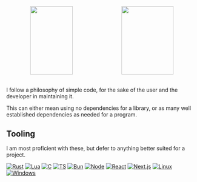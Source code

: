 <div align="center">
  <img src="https://github-readme-stats.vercel.app/api?username=DvvCz&hide_border=true&show_icons=true&bg_color=0000&text_color=666666&include_all_commits=true&rank_icon=github" height=180px width=47%>
  <img src="https://github-readme-stats.vercel.app/api/top-langs?username=DvvCz&hide_border=true&langs_count=6&layout=compact&hide=css,tcl&bg_color=0000" height=180px width=52%>
</div>

##

I follow a philosophy of simple code, for the sake of the user and the developer in maintaining it.  

This can either mean using no dependencies for a library, or as many well established dependencies as needed for a program.

## Tooling

I am most proficient with these, but defer to anything better suited for a project.

[![Rust](https://img.shields.io/badge/Rust-323330?style=for-the-badge&logo=rust&logoColor=CE412B)](https://www.rust-lang.org/)
[![Lua](https://img.shields.io/badge/Lua-323330?style=for-the-badge&logo=lua&logoColor=darkblue)](https://www.lua.org)
[![C](https://img.shields.io/badge/C-323330?style=for-the-badge&logo=c&logoColor=00599C)](https://en.wikipedia.org/wiki/C_(programming_language))
[![TS](https://img.shields.io/badge/TypeScript-323330?style=for-the-badge&logo=typescript)](https://www.typescriptlang.org/)
[![Bun](https://img.shields.io/badge/Bun-323330?style=for-the-badge&logo=bun&logoColor=fbf0df)](https://bun.sh/)
[![Node](https://img.shields.io/badge/Node.js-323330?style=for-the-badge&logo=nodedotjs&logoColor=339933)](https://nodejs.org/en)
[![React](https://img.shields.io/badge/React-323330?style=for-the-badge&logo=React)](https://react.dev/)
[![Next.js](https://img.shields.io/badge/Next.js-323330?style=for-the-badge&logo=Next.js)](https://nextjs.org/)
[![Linux](https://img.shields.io/badge/Linux-323330?style=for-the-badge&logo=linux&logoColor=white)](https://www.linuxfoundation.org/)
[![Windows](https://img.shields.io/badge/Windows-323330?style=for-the-badge&logo=windows&logoColor=white)](https://www.microsoft.com/en-us/windows)
